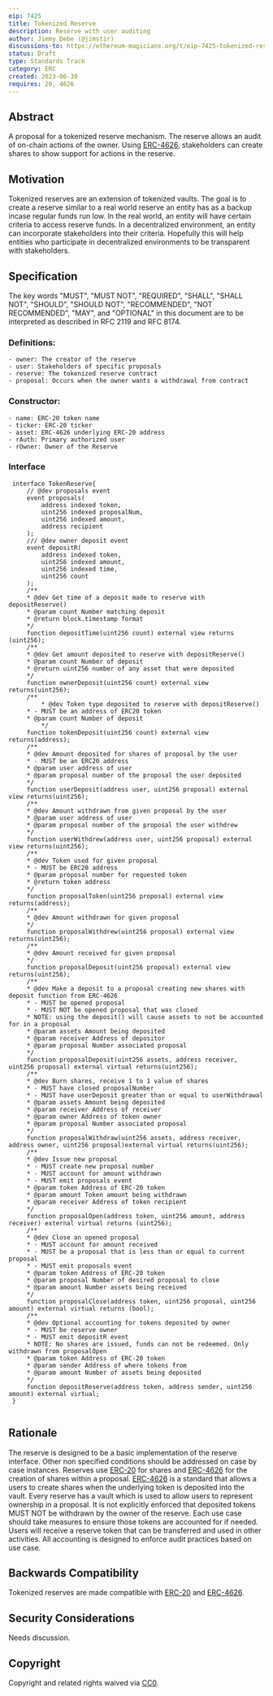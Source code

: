 ```yaml
---
eip: 7425
title: Tokenized Reserve
description: Reserve with user auditing
author: Jimmy Debe (@jimstir)
discussions-to: https://ethereum-magicians.org/t/eip-7425-tokenized-reserve/15297
status: Draft
type: Standards Track
category: ERC
created: 2023-06-30
requires: 20, 4626
---
```


## Abstract

A proposal for a tokenized reserve mechanism. The reserve allows an audit of on-chain actions of the owner. Using [ERC-4626](../EIPS/eip-4626.md), stakeholders can create shares to show support for actions in the reserve.

## Motivation

Tokenized reserves are an extension of tokenized vaults. The goal is to create a reserve similar to a real world reserve an entity has as a backup incase regular funds run low. In the real world, an entity will have certain criteria to access reserve funds. In a decentralized environment, an entity can incorporate stakeholders into their criteria. Hopefully this will help entities who participate in decentralized environments to be transparent with stakeholders.

## Specification

The key words "MUST", "MUST NOT", "REQUIRED", "SHALL", "SHALL NOT", "SHOULD", "SHOULD NOT", "RECOMMENDED", "NOT RECOMMENDED", "MAY", and "OPTIONAL" in this document are to be interpreted as described in RFC 2119 and RFC 8174.

### Definitions:

	- owner: The creator of the reserve
	- user: Stakeholders of specific proposals
	- reserve: The tokenized reserve contract
	- proposal: Occurs when the owner wants a withdrawal from contract
 
### Constructor:
 
 	- name: ERC-20 token name
  	- ticker: ERC-20 ticker
   	- asset: ERC-4626 underlying ERC-20 address
	- rAuth: Primary authorized user
	- rOwner: Owner of the Reserve
 
### Interface
    
   ``` solidity
    interface TokenReserve{
	    // @dev proposals event
	    event proposals(
	    	address indexed token,
	    	uint256 indexed proposalNum,
	    	uint256 indexed amount,
	    	address recipient
	    );
	    /// @dev owner deposit event
	    event depositR(
	    	address indexed token,
	    	uint256 indexed amount,
	    	uint256 indexed time,
	    	uint256 count
	    );
	    /** 
	    * @dev Get time of a deposit made to reserve with depositReserve()
	    * @param count Number matching deposit
	    * @return block.timestamp format
	    */
	    function depositTime(uint256 count) external view returns (uint256);
	    /** 
	    * @dev Get amount deposited to reserve with depositReserve() 
	    * @param count Number of deposit
	    * @return uint256 number of any asset that were deposited
	    */
	    function ownerDeposit(uint256 count) external view returns(uint256);
	    /**
    	    * @dev Token type deposited to reserve with depositReserve()
	    * - MUST be an address of ERC20 token
	    * @param count Number of deposit
    	    */
	    function tokenDeposit(uint256 count) external view returns(address);
	    /**
	    * @dev Amount deposited for shares of proposal by the user
	    * - MUST be an ERC20 address
	    * @param user address of user
	    * @param proposal number of the proposal the user deposited
	    */
	    function userDeposit(address user, uint256 proposal) external view returns(uint256);
	    /**
	    * @dev Amount withdrawn from given proposal by the user
	    * @param user address of user
	    * @param proposal number of the proposal the user withdrew
	    */
	    function userWithdrew(address user, uint256 proposal) external view returns(uint256);
	    /**
	    * @dev Token used for given proposal
	    * - MUST be ERC20 address
	    * @param proposal number for requested token
	    * @return token address
	    */
	    function proposalToken(uint256 proposal) external view returns(address);
	    /**
	    * @dev Amount withdrawn for given proposal
	    */
	    function proposalWithdrew(uint256 proposal) external view returns(uint256);
	    /**
	    * @dev Amount received for given proposal
	    */
	    function proposalDeposit(uint256 proposal) external view returns(uint256);
	    /**
	    * @dev Make a deposit to a proposal creating new shares with deposit function from ERC-4626
	    * - MUST be opened proposal
	    * - MUST NOT be opened proposal that was closed
	    * NOTE: using the deposit() will cause assets to not be accounted for in a proposal
	    * @param assets Amount being deposited
	    * @param receiver Address of depositor
	    * @param proposal Number associated proposal
	    */
	    function proposalDeposit(uint256 assets, address receiver, uint256 proposal) external virtual returns(uint256);
	    /**
	    * @dev Burn shares, receive 1 to 1 value of shares
	    * - MUST have closed proposalNumber
	    * - MUST have userDeposit greater than or equal to userWithdrawal
	    * @param assets Amount being deposited
	    * @param receiver Address of receiver
	    * @param owner Address of token owner
	    * @param proposal Number associated proposal
	    */
	    function proposalWithdraw(uint256 assets, address receiver, address owner, uint256 proposal)external virtual returns(uint256);
	    /**
	    * @dev Issue new proposal
	    * - MUST create new proposal number
	    * - MUST account for amount withdrawn
	    * - MUST emit proposals event
	    * @param token Address of ERC-20 token
	    * @param amount Token amount being withdrawn
	    * @param receiver Address of token recipient
	    */
	    function proposalOpen(address token, uint256 amount, address receiver) external virtual returns (uint256);
	    /**
	    * @dev Close an opened proposal
	    * - MUST account for amount received
	    * - MUST be a proposal that is less than or equal to current proposal
	    * - MUST emit proposals event
	    * @param token Address of ERC-20 token
	    * @param proposal Number of desired proposal to close
	    * @param amount Number assets being received
	    */
	    function proposalClose(address token, uint256 proposal, uint256 amount) external virtual returns (bool);
	    /**
	    * @dev Optional accounting for tokens deposited by owner
	    * - MUST be reserve owner
	    * - MUST emit depositR event
	    * NOTE: No shares are issued, funds can not be redeemed. Only withdrawn from proposalOpen
	    * @param token Address of ERC-20 token
	    * @param sender Address of where tokens from
	    * @param amount Number of assets being deposited
	    */
	    function depositReserve(address token, address sender, uint256 amount) external virtual;
    }
    
   ```

## Rationale

The reserve is designed to be a basic implementation of the reserve interface. Other non specified conditions should be addressed on case by case instances. Reserves use [ERC-20](../EIPS/eip-20.md) for shares and [ERC-4626](../EIPS/eip-4626.md) for the creation of shares within a proposal. [ERC-4626](../EIPS/eip-4626.md) is a standard that allows a users to create shares when the underlying token is deposited into the vault. Every reserve has a vault which is used to allow users to represent ownership in a proposal. It is not explicitly enforced that deposited tokens MUST NOT be withdrawn by the owner of the reserve. Each use case should take measures to ensure those tokens are accounted for if needed. Users will receive a reserve token that can be transferred and used in other activities. All accounting is designed to enforce audit practices based on use case. 

## Backwards Compatibility

Tokenized reserves are made compatible with [ERC-20](../EIPS/eip-20.md) and [ERC-4626](../EIPS/eip-4626.md).

## Security Considerations

Needs discussion.

## Copyright

Copyright and related rights waived via [CC0](../LICENSE.md).
